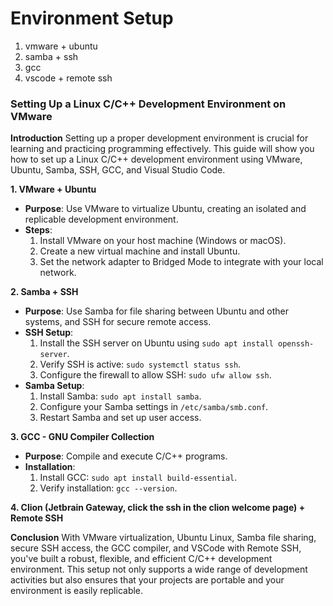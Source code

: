 # Environment Setup

1. vmware + ubuntu
2. samba + ssh
3. gcc
4. vscode + remote ssh

### Setting Up a Linux C/C++ Development Environment on VMware

**Introduction**
Setting up a proper development environment is crucial for learning and practicing programming effectively. This guide will show you how to set up a Linux C/C++ development environment using VMware, Ubuntu, Samba, SSH, GCC, and Visual Studio Code.

**1. VMware + Ubuntu**

- **Purpose**: Use VMware to virtualize Ubuntu, creating an isolated and replicable development environment.
- **Steps**:
  1. Install VMware on your host machine (Windows or macOS).
  2. Create a new virtual machine and install Ubuntu.
  3. Set the network adapter to Bridged Mode to integrate with your local network.

**2. Samba + SSH**

- **Purpose**: Use Samba for file sharing between Ubuntu and other systems, and SSH for secure remote access.
- **SSH Setup**:
  1. Install the SSH server on Ubuntu using `sudo apt install openssh-server`.
  2. Verify SSH is active: `sudo systemctl status ssh`.
  3. Configure the firewall to allow SSH: `sudo ufw allow ssh`.
- **Samba Setup**:
  1. Install Samba: `sudo apt install samba`.
  2. Configure your Samba settings in `/etc/samba/smb.conf`.
  3. Restart Samba and set up user access.

**3. GCC - GNU Compiler Collection**

- **Purpose**: Compile and execute C/C++ programs.
- **Installation**:
  1. Install GCC: `sudo apt install build-essential`.
  2. Verify installation: `gcc --version`.

**4. Clion (Jetbrain Gateway, click the ssh in the clion welcome page) + Remote SSH**

**Conclusion**
With VMware virtualization, Ubuntu Linux, Samba file sharing, secure SSH access, the GCC compiler, and VSCode with Remote SSH, you've built a robust, flexible, and efficient C/C++ development environment. This setup not only supports a wide range of development activities but also ensures that your projects are portable and your environment is easily replicable.
